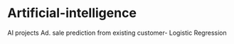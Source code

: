 # Artificial-intelligence
AI projects
 Ad. sale prediction from existing customer- Logistic Regression
